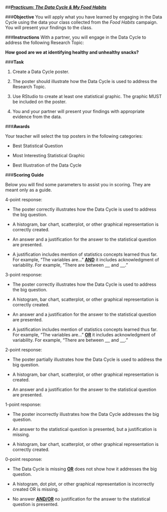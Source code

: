 ##***<u>Practicum: The Data Cycle & My Food Habits</u>***

###**Objective**
You will apply what you have learned by engaging in the Data Cycle using the data your class
collected from the *Food Habits* campaign. You will present your findings to the class.

###**Instructions**
With a partner, you will engage in the Data Cycle to address the following Research Topic:


**How good are we at identifying healthy and unhealthy snacks?**


###**Task**
1. Create a Data Cycle poster.

2. The poster should illustrate how the Data Cycle is used to address the Research Topic.

3. Use RStudio to create at least one statistical graphic. The graphic MUST be included on the
poster.

4. You and your partner will present your findings with appropriate evidence from the data.

###**Awards**

Your teacher will select the top posters in the following categories:

* Best Statistical Question

* Most Interesting Statistical Graphic

* Best Illustration of the Data Cycle

###**Scoring Guide**

Below you will find some parameters to assist you in scoring. They are meant only as a
guide.

4-point response:

* The poster correctly illustrates how the Data Cycle is used to address the big question.

* A histogram, bar chart, scatterplot, or other graphical representation is correctly created.

* An answer and a justification for the answer to the statistical question are presented.

* A justification includes mention of statistics concepts learned thus far. For example, “The
variables are…” **<u>AND</u>** it includes acknowledgment of variability. For example, “There are between
<u>&nbsp;&nbsp;&nbsp;&nbsp;</u> and <u>&nbsp;&nbsp;&nbsp;&nbsp;</u>.”

3-point response:

* The poster correctly illustrates how the Data Cycle is used to address the big question.

* A histogram, bar chart, scatterplot, or other graphical representation is correctly created.

* An answer and a justification for the answer to the statistical question are presented.

* A justification includes mention of statistics concepts learned thus far. For example, “The
variables are…” **<u>OR</u>** it includes acknowledgment of variability. For example, “There are between
<u>&nbsp;&nbsp;&nbsp;&nbsp;</u> and <u>&nbsp;&nbsp;&nbsp;&nbsp;</u>.”

2-point response:

* The poster partially illustrates how the Data Cycle is used to address the big question.

* A histogram, bar chart, scatterplot, or other graphical representation is created.

* An answer and a justification for the answer to the statistical question are presented.

1-point response:

* The poster incorrectly illustrates how the Data Cycle addresses the big question.

* An answer to the statistical question is presented, but a justification is missing.

* A histogram, bar chart, scatterplot, or other graphical representation is correctly created.

0-point response:

* The Data Cycle is missing **<u>OR</u>** does not show how it addresses the big question.

* A histogram, dot plot, or other graphical representation is incorrectly created OR is missing.

* No answer **<u>AND/OR</u>** no justification for the answer to the statistical question is presented.